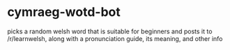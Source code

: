 # cymraeg-wotd-bot
picks a random welsh word that is suitable for beginners and posts it to /r/learnwelsh, along with a pronunciation guide, its meaning, and other info
